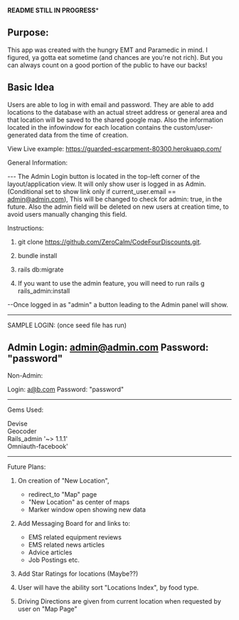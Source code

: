 ********README STILL IN PROGRESS*********


<h2>Purpose:</h2>
  This app was created with the hungry EMT and Paramedic in mind.  I figured, ya gotta eat sometime (and chances are you're not rich).  But you can always count on a good portion of the public to have our backs!  



<h2>Basic Idea </h2>
  Users are able to log in with email and password.  They are able to add locations to the database with an actual street address or general area and that location will be saved to the shared google map.  Also the information located in the infowindow for each location contains the custom/user-generated data from the time of creation.

  View Live example:  https://guarded-escarpment-80300.herokuapp.com/


  General Information:

  ---  The Admin Login button is located in the top-left corner of the layout/application view.  It will only show user is logged in as Admin. (Conditional set to show link only if current_user.email == admin@admin.com), This will be changed to check for admin: true, in the future.  Also the admin field will be deleted on new users at creation time, to avoid users manually changing this field.


Instructions:

1.  git clone https://github.com/ZeroCalm/CodeFourDiscounts.git.

2.  bundle install

3.  rails db:migrate

4.  If you want to use the admin feature, you will need to run
   rails g rails_admin:install

   --Once logged in as "admin"  a button leading to the Admin panel will show.

*****************************************
   SAMPLE LOGIN: (once seed file has run)

   Admin Login:  admin@admin.com
   Password:     "password"
--------------
   Non-Admin:

   Login:       a@b.com
   Password:    "password"

****************************************************************

Gems Used:

Devise <br>
Geocoder <br>
Rails_admin  '~> 1.1.1' <br>
Omniauth-facebook'<br>



*************************

Future Plans:

1.  On creation of "New Location",
      - redirect_to "Map" page
      - "New Location" as center of maps
      - Marker window open showing new data

2.  Add Messaging Board for and links to:
      - EMS related equipment reviews
      - EMS related news articles
      - Advice articles
      - Job Postings
      etc.

3. Add Star Ratings for locations (Maybe??)

4. User will have the ability sort "Locations Index", by food type.

5.  Driving Directions are given from current location when requested by user on "Map Page"
